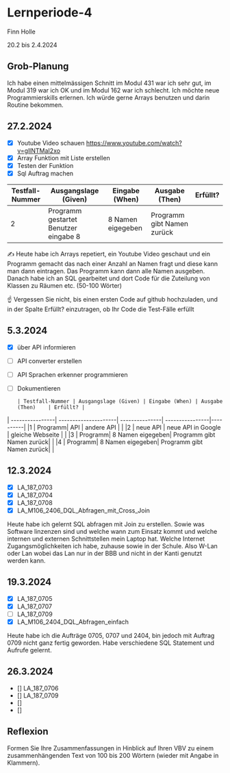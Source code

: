 # Lernperiode-4

Finn Holle

20.2 bis 2.4.2024

## Grob-Planung
Ich habe einen mittelmässigen Schnitt im Modul 431 war ich sehr gut, im Modul 319 war ich OK und im Modul 162 war ich schlecht. Ich möchte neue Programmierskills erlernen.
Ich würde gerne Arrays benutzen und darin Routine bekommen.

## 27.2.2024
- [X] Youtube Video schauen https://www.youtube.com/watch?v=gllNTMaI2xo
- [X] Array Funktion mit Liste erstellen
- [X] Testen der Funktion
- [x] Sql Auftrag machen

| Testfall-Nummer	| Ausgangslage (Given) | Eingabe (When)	| Ausgabe (Then)	| Erfüllt? |
| ----------------| ---------------------| ---------------| ----------------|----------|
|2  | Programm gestartet Benutzer eingabe 8| 8 Namen eigegeben| Programm gibt Namen zurück| |

✍️ Heute habe ich Arrays repetiert, ein Youtube Video geschaut und ein Programm gemacht das nach einer Anzahl an Namen fragt und diese kann man dann eintragen. Das Programm kann dann alle Namen ausgeben. Danach habe ich an SQL gearbeitet und dort Code für die Zuteilung von Klassen zu Räumen etc. 
(50-100 Wörter)

☝️ Vergessen Sie nicht, bis einen ersten Code auf github hochzuladen, und in der Spalte Erfüllt? einzutragen, ob Ihr Code die Test-Fälle erfüllt

## 5.3.2024
- [x] über API informieren
- [ ] API converter erstellen
- [ ] API Sprachen erkenner programmieren
- [ ] Dokumentieren

      | Testfall-Nummer	| Ausgangslage (Given) | Eingabe (When)	| Ausgabe (Then)	| Erfüllt? |
| ----------------| ---------------------| ---------------| ----------------|----------|
|1  | Programm| API | andere API | |
|2  | neue API | neue API in Google | gleiche Webseite | |
|3  | Programm| 8 Namen eigegeben| Programm gibt Namen zurück| |
|4  | Programm| 8 Namen eigegeben| Programm gibt Namen zurück| |



## 12.3.2024
- [x] LA_187_0703
- [x] LA_187_0704
- [x] LA_187_0708
- [x] LA_M106_2406_DQL_Abfragen_mit_Cross_Join

Heute habe ich gelernt SQL abfragen mit Join zu erstellen. Sowie was Software linzenzen sind und welche wann zum Einsatz kommt und welche internen und externen Schnittstellen mein Laptop hat. Welche Internet Zugangsmöglichkeiten ich habe, zuhause sowie in der Schule. Also W-Lan oder Lan wobei das Lan nur in der BBB und nicht in der Kanti genutzt werden kann.

## 19.3.2024
- [x] LA_187_0705
- [x] LA_187_0707  
- [ ] LA_187_0709    
- [x] LA_M106_2404_DQL_Abfragen_einfach

Heute habe ich die Aufträge 0705, 0707 und 2404, bin jedoch mit Auftrag 0709 nicht ganz fertig geworden. Habe verschiedene SQL Statement und Aufrufe gelernt.

## 26.3.2024

- [] LA_187_0706
- [] LA_187_0709
- [] 
- []

## Reflexion
Formen Sie Ihre Zusammenfassungen in Hinblick auf Ihren VBV zu einem zusammenhängenden Text von 100 bis 200 Wörtern (wieder mit Angabe in Klammern).

